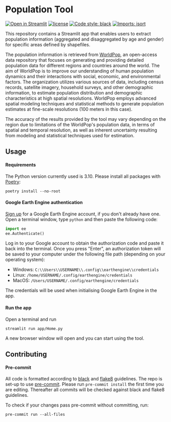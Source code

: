 # Population Tool

[![Open in Streamlit](https://static.streamlit.io/badges/streamlit_badge_black_white.svg)](https://mapaction-population-tool.streamlit.app/)
[![license](https://img.shields.io/github/license/OCHA-DAP/pa-aa-toolbox.svg)](https://github.com/mapaction/population-tool/blob/main/LICENSE)
[![Code style: black](https://img.shields.io/badge/code%20style-black-000000.svg)](https://github.com/psf/black)
[![Imports: isort](https://img.shields.io/badge/%20imports-isort-%231674b1?style=flat&labelColor=ef8336)](https://pycqa.github.io/isort/)

This repository contains a Streamlit app that enables users to extract population information (aggregated and disaggregated by age and gender) for specific areas defined by shapefiles.

The population information is retrieved from <a href='https://www.worldpop.org/'>WorldPop</a>, an open-access data repository that focuses on generating and providing detailed population data for different regions and countries around the world. The aim of WorldPop is to improve our understanding of human population dynamics and their interactions with social, economic, and environmental factors. The organization utilizes various sources of data, including census records, satellite imagery, household surveys, and other demographic information, to estimate population distribution and demographic characteristics at high spatial resolutions. WorldPop employs advanced spatial modeling techniques and statistical methods to generate population estimates at fine-scale resolutions (100 meters in this case).

The accuracy of the results provided by the tool may vary depending on the region due to limitations of the WorldPop's population data, in terms of spatial and temporal resolution, as well as inherent uncertainty resulting from modeling and statistical techniques used for estimation.


## Usage

#### Requirements

The Python version currently used is 3.10. Please install all packages with [Poetry](https://python-poetry.org/):

```shell
poetry install --no-root
```

#### Google Earth Engine authentication

[Sign up](https://signup.earthengine.google.com/) for a Google Earth Engine account, if you don't already have one. Open a terminal window, type `python` and then paste the following code:

```python
import ee
ee.Authenticate()
```

Log in to your Google account to obtain the authorization code and paste it back into the terminal. Once you press "Enter", an authorization token will be saved to your computer under the following file path (depending on your operating system):

- Windows: `C:\\Users\\USERNAME\\.config\\earthengine\\credentials`
- Linux: `/home/USERNAME/.config/earthengine/credentials`
- MacOS: `/Users/USERNAME/.config/earthengine/credentials`

The credentials will be used when initialising Google Earth Engine in the app.

#### Run the app

Open a terminal and run

```shell
streamlit run app/Home.py
```

A new browser window will open and you can start using the tool.

## Contributing

#### Pre-commit

All code is formatted according to
[black](https://github.com/psf/black) and [flake8](https://flake8.pycqa.org/en/latest) guidelines. The repo is set-up to use [pre-commit](https://github.com/pre-commit/pre-commit). Please run ``pre-commit install`` the first time you are editing. Thereafter all commits will be checked against black and flake8 guidelines.

To check if your changes pass pre-commit without committing, run:

```shell
pre-commit run --all-files
```

